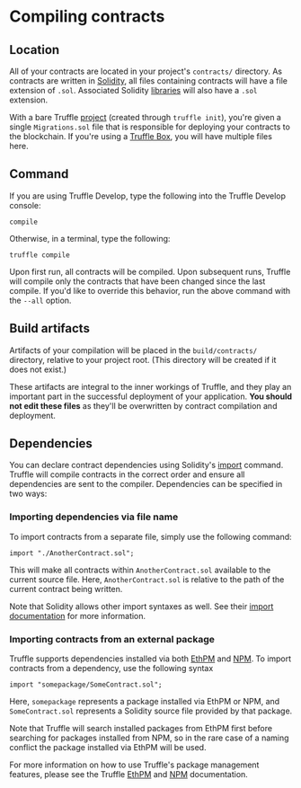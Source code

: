 # Compiling contracts

## Location

All of your contracts are located in your project's `contracts/` directory. As contracts are written in [Solidity](LINK), all files containing contracts will have a file extension of `.sol`. Associated Solidity [libraries](http://solidity.readthedocs.org/en/latest/contracts.html#libraries) will also have a `.sol` extension.

With a bare Truffle [project](./project) (created through `truffle init`), you're given a single `Migrations.sol` file that is responsible for deploying your contracts to the blockchain. If you're using a [Truffle Box](/boxes), you will have multiple files here.

## Command

If you are using Truffle Develop, type the following into the Truffle Develop console:

```shell
compile
```

Otherwise, in a terminal, type the following:

```shell
truffle compile
```

Upon first run, all contracts will be compiled. Upon subsequent runs, Truffle will compile only the contracts that have been changed since the last compile. If you'd like to override this behavior, run the above command with the `--all` option.

## Build artifacts

Artifacts of your compilation will be placed in the `build/contracts/` directory, relative to your project root. (This directory will be created if it does not exist.)

These artifacts are integral to the inner workings of Truffle, and they play an important part in the successful deployment of your application. **You should not edit these files** as they'll be overwritten by contract compilation and deployment.

## Dependencies

You can declare contract dependencies using Solidity's [import](http://solidity.readthedocs.org/en/latest/layout-of-source-files.html#importing-other-source-files) command. Truffle will compile contracts in the correct order and ensure all dependencies are sent to the compiler. Dependencies can be specified in two ways:

### Importing dependencies via file name

To import contracts from a separate file, simply use the following command:

```
import "./AnotherContract.sol";
```

This will make all contracts within `AnotherContract.sol` available to the current source file. Here, `AnotherContract.sol` is relative to the path of the current contract being written.

Note that Solidity allows other import syntaxes as well. See their [import documentation](http://solidity.readthedocs.org/en/latest/layout-of-source-files.html#importing-other-source-files) for more information.

### Importing contracts from an external package

Truffle supports dependencies installed via both [EthPM](./packages-ethpm) and [NPM](./packages-npm). To import contracts from a dependency, use the following syntax

```
import "somepackage/SomeContract.sol";
```

Here, `somepackage` represents a package installed via EthPM or NPM, and `SomeContract.sol` represents a Solidity source file provided by that package.

Note that Truffle will search installed packages from EthPM first before searching for packages installed from NPM, so in the rare case of a naming conflict the package installed via EthPM will be used.

For more information on how to use Truffle's package management features, please see the Truffle [EthPM](./packages-ethpm) and [NPM](./packages-npm) documentation.
